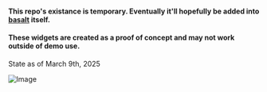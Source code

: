 #### This repo's existance is temporary. Eventually it'll hopefully be added into [basalt](https://github.com/AustinJ235/basalt) itself.
#### These widgets are created as a proof of concept and may not work outside of demo use.

State as of March 9th, 2025

![Image](https://github.com/user-attachments/assets/d29431e9-8c18-4b15-bf96-5c1d882ea493)
